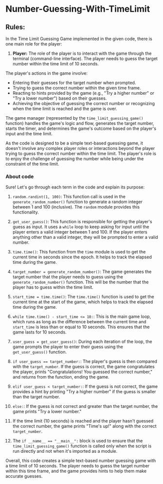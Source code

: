 # Number-Guessing-With-TimeLimit
## Rules: 
In the Time Limit Guessing Game implemented in the given code, there is one main role for the player:
1. **Player:** The role of the player is to interact with the game through the terminal (command-line interface). The player needs to guess the target number within the time limit of 10 seconds.

The player's actions in the game involve:

- Entering their guesses for the target number when prompted.
- Trying to guess the correct number within the given time frame.
- Reacting to hints provided by the game (e.g., "Try a higher number" or "Try a lower number") based on their guesses.
- Achieving the objective of guessing the correct number or recognizing when the time limit is reached and the game is over.

The game manager (represented by the `time_limit_guessing_game()` function) handles the game's logic and flow, generates the target number, starts the timer, and determines the game's outcome based on the player's input and the time limit.

As the code is designed to be a simple text-based guessing game, it doesn't involve any complex player roles or interactions beyond the player trying to guess the correct number within the time limit. The player's role is to enjoy the challenge of guessing the number while being under the constraint of the time limit.
### About code
Sure! Let's go through each term in the code and explain its purpose:

1. `random.randint(1, 100)`: This function call is used in the `generate_random_number()` function to generate a random integer between 1 and 100 (inclusive). The `random` module provides this functionality.

2. `get_user_guess()`: This function is responsible for getting the player's guess as input. It uses a `while` loop to keep asking for input until the player enters a valid integer between 1 and 100. If the player enters anything other than a valid integer, they will be prompted to enter a valid number.

3. `time.time()`: This function from the `time` module is used to get the current time in seconds since the epoch. It helps to track the elapsed time during the game.

4. `target_number = generate_random_number()`: The game generates the target number that the player needs to guess using the `generate_random_number()` function. This will be the number that the player has to guess within the time limit.

5. `start_time = time.time()`: The `time.time()` function is used to get the current time at the start of the game, which helps to track the elapsed time during the game.

6. `while time.time() - start_time <= 10:`: This is the main game loop, which runs as long as the difference between the current time and `start_time` is less than or equal to 10 seconds. This ensures that the game lasts for 10 seconds.

7. `user_guess = get_user_guess()`: During each iteration of the loop, the game prompts the player to enter their guess using the `get_user_guess()` function.

8. `if user_guess == target_number:`: The player's guess is then compared with the `target_number`. If the guess is correct, the game congratulates the player, prints "Congratulations! You guessed the correct number," and returns from the function, ending the game.

9. `elif user_guess < target_number:`: If the guess is not correct, the game provides a hint by printing "Try a higher number" if the guess is smaller than the target number.

10. `else:`: If the guess is not correct and greater than the target number, the game prints "Try a lower number."

11. If the time limit (10 seconds) is reached and the player hasn't guessed the correct number, the game prints "Time's up!" along with the correct `target_number`.

12. The `if __name__ == "__main__":` block is used to ensure that the `time_limit_guessing_game()` function is called only when the script is run directly and not when it's imported as a module.

Overall, this code creates a simple text-based number guessing game with a time limit of 10 seconds. The player needs to guess the target number within this time frame, and the game provides hints to help them make accurate guesses.
